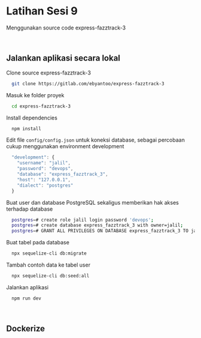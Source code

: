 
# Latihan Sesi 9
Menggunakan source code express-fazztrack-3 

<br/>


## Jalankan aplikasi secara lokal

Clone source express-fazztrack-3
```sh
  git clone https://gitlab.com/ebyantoo/express-fazztrack-3
```

Masuk ke folder proyek
```bash
  cd express-fazztrack-3
```

Install dependencies
```bash
  npm install
```

Edit file `config/config.json` untuk koneksi database, sebagai percobaan cukup menggunakan environment development
```javascript
  "development": {
    "username": "jalil",
    "password": "devops",
    "database": "express_fazztrack_3",
    "host": "127.0.0.1",
    "dialect": "postgres"
  }
```

Buat user dan database PostgreSQL sekaligus memberikan hak akses terhadap database
```bash
  postgres=# create role jalil login password 'devops';
  postgres=# create database express_fazztrack_3 with owner=jalil;
  postgres=# GRANT ALL PRIVILEGES ON DATABASE express_fazztrack_3 TO jalil;
```

Buat tabel pada database
```bash
  npx sequelize-cli db:migrate
```

Tambah contoh data ke tabel user
```bash
  npx sequelize-cli db:seed:all
```

Jalankan aplikasi
```bash
  npm run dev
```
<br/>

## Dockerize
